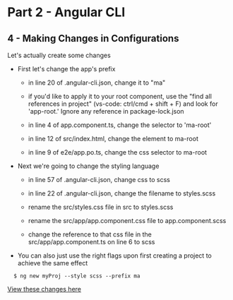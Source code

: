 # Part 2 - Angular CLI
## 4 - Making Changes in Configurations

Let's actually create some changes

* First let's change the app's prefix

    * in line 20 of .angular-cli.json, change it to "ma"

    * if you'd like to apply it to your root component, use the "find all references in project" (vs-code: ctrl/cmd + shift + F) and look for 'app-root.' Ignore any reference in package-lock.json

    * in line 4 of app.component.ts, change the selector to 'ma-root'

    * in line 12 of src/index.html, change the element to ma-root

    * in line 9 of e2e/app.po.ts, change the css selector to ma-root

* Next we're going to change the styling language

    * in line 57 of .angular-cli.json, change css to scss

    * in line 22 of .angular-cli.json, change the filename to styles.scss

    * rename the src/styles.css file in src to styles.scss

    * rename the src/app/app.component.css file to app.component.scss

    * change the reference to that css file in the src/app/app.component.ts on line 6 to scss
  
* You can also just use the right flags upon first creating a project to achieve the same effect
```
  $ ng new myProj --style scss --prefix ma
```

[View these changes here](https://github.com/jmarlow4/mastering-angular-p2-angular-cli/commit/3647cf6440b68ea4f7442208d0efba3010a69650)
